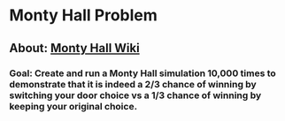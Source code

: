 # Monty Hall Problem

## About: [Monty Hall Wiki](https://en.wikipedia.org/wiki/Monty_Hall_problem)

### Goal: Create and run a Monty Hall simulation 10,000 times to demonstrate that it is indeed a 2/3 chance of winning by switching your door choice vs a 1/3 chance of winning by keeping your original choice.
